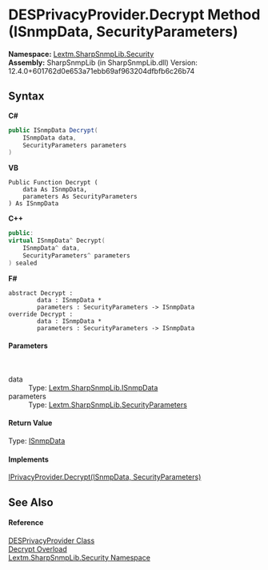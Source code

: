 # DESPrivacyProvider.Decrypt Method (ISnmpData, SecurityParameters)
 

**Namespace:**&nbsp;<a href="N_Lextm_SharpSnmpLib_Security">Lextm.SharpSnmpLib.Security</a><br />**Assembly:**&nbsp;SharpSnmpLib (in SharpSnmpLib.dll) Version: 12.4.0+601762d0e653a71ebb69af963204dfbfb6c26b74

## Syntax

**C#**<br />
``` C#
public ISnmpData Decrypt(
	ISnmpData data,
	SecurityParameters parameters
)
```

**VB**<br />
``` VB
Public Function Decrypt ( 
	data As ISnmpData,
	parameters As SecurityParameters
) As ISnmpData
```

**C++**<br />
``` C++
public:
virtual ISnmpData^ Decrypt(
	ISnmpData^ data, 
	SecurityParameters^ parameters
) sealed
```

**F#**<br />
``` F#
abstract Decrypt : 
        data : ISnmpData * 
        parameters : SecurityParameters -> ISnmpData 
override Decrypt : 
        data : ISnmpData * 
        parameters : SecurityParameters -> ISnmpData 
```


#### Parameters
&nbsp;<dl><dt>data</dt><dd>Type: <a href="T_Lextm_SharpSnmpLib_ISnmpData">Lextm.SharpSnmpLib.ISnmpData</a><br /></dd><dt>parameters</dt><dd>Type: <a href="T_Lextm_SharpSnmpLib_SecurityParameters">Lextm.SharpSnmpLib.SecurityParameters</a><br /></dd></dl>

#### Return Value
Type: <a href="T_Lextm_SharpSnmpLib_ISnmpData">ISnmpData</a>

#### Implements
<a href="M_Lextm_SharpSnmpLib_Security_IPrivacyProvider_Decrypt">IPrivacyProvider.Decrypt(ISnmpData, SecurityParameters)</a><br />

## See Also


#### Reference
<a href="T_Lextm_SharpSnmpLib_Security_DESPrivacyProvider">DESPrivacyProvider Class</a><br /><a href="Overload_Lextm_SharpSnmpLib_Security_DESPrivacyProvider_Decrypt">Decrypt Overload</a><br /><a href="N_Lextm_SharpSnmpLib_Security">Lextm.SharpSnmpLib.Security Namespace</a><br />